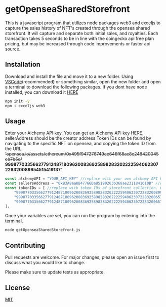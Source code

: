 # getOpenseaSharedStorefront

This is a javascript program that utilizes node packages web3 and exceljs to capture the sales history of NFT's created through the opensea shared storefront. It will capture and separate both initial sales, and royalties. Each transaction takes 5 seconds to be in line with the coingecko api free plan pricing, but may be increased through code improvements or faster api source. 

## Installation

Download and install the file and move it to a new folder.
Using [VSCode](https://code.visualstudio.com/)(recommended) or something similar, open the new folder and open a terminal to download the following packages.
If you dont have node installed, you can download it [HERE](https://nodejs.org/en/)

```bash
npm init -y
npm i exceljs web3
```

## Usage
Enter your Alchemy API key.
You can get an Alchemy API key [HERE](https://www.alchemy.com/).
sellerAddress should be the creator address
Token IDs can be found by navigating to the specific NFT on opensea, and copying the token ID from the URL. ~~'opensea.io/assets/ethereum/0x495f947276749ce646f68ac8c248420045cb7b5e/~~
**99987703356627791248718096200836925898283202222594062307228320089954515419137**'

```javascript
const alchemyAPI = "YOUR_API_KEY" //replace with your own alchemy API key
const sellersAddress = "0xB3A8aa8B47766Da85190203b368ae2311841610B" //original seller. Needed to filter out sales price on secondary
const tokenIDs = [ //replace with token IDs of storefront collection. Can be retrieved from asset URL on opensea.
    "99987703356627791248718096200836925898283202222594062307228320089954515419137",
    "99987703356627791248718096200836925898283202222594062307228320065765259608065",
    "99987703356627791248718096200836925898283202222594062307228320065765259608065",
];
```
Once your variables are set, you can run the program by entering into the terminal,

```bash
node getOpenseaSharedStorefront.js
```

## Contributing

Pull requests are welcome. For major changes, please open an issue first
to discuss what you would like to change.

Please make sure to update tests as appropriate.

## License

[MIT](https://choosealicense.com/licenses/mit/)
